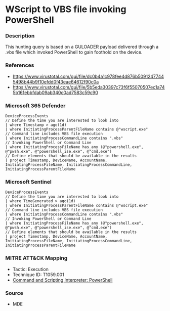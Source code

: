 # WScript to VBS file invoking PowerShell

### Description

This hunting query is based on a GULOADER payload delivered through a .vbs file which invoked PowerShell to gain foothold on the device.

### References
- https://www.virustotal.com/gui/file/dc0b4a1c978fee4d876b50912477445498b44b9f10efdd0f43eae64612f90c0a
- https://www.virustotal.com/gui/file/5b5eda30397c73f6f55070507ec1a745b161ebbfdab09ab340c0ad7583c59c90

### Microsoft 365 Defender
```KQL
DeviceProcessEvents
// Define the time you are interested to look into
| where Timestamp > ago(1d)
| where InitiatingProcessParentFileName contains @"wscript.exe"
// Command line includes VBS file execution
| where InitiatingProcessCommandLine contains ".vbs"
// Invoking PowerShell or Command Line
| where InitiatingProcessFileName has_any (@"powershell.exe", @"pwsh.exe", @"powershell_ise.exe", @"cmd.exe")
// Define elements that should be available in the results
| project Timestamp, DeviceName, AccountName, InitiatingProcessFileName, InitiatingProcessCommandLine, InitiatingProcessParentFileName 
```

### Microsoft Sentinel
```KQL
DeviceProcessEvents
// Define the time you are interested to look into
| where TimeGenerated > ago(1d)
| where InitiatingProcessParentFileName contains @"wscript.exe"
// Command line includes VBS file execution
| where InitiatingProcessCommandLine contains ".vbs"
// Invoking PowerShell or Command Line
| where InitiatingProcessFileName has_any (@"powershell.exe", @"pwsh.exe", @"powershell_ise.exe", @"cmd.exe")
// Define elements that should be available in the results
| project Timestamp, DeviceName, AccountName, InitiatingProcessFileName, InitiatingProcessCommandLine, InitiatingProcessParentFileName 
```

### MITRE ATT&CK Mapping
- Tactic: Execution
- Technique ID: T1059.001
- [Command and Scripting Interpreter: PowerShell](https://attack.mitre.org/techniques/T1059/001/)

### Source
- MDE
